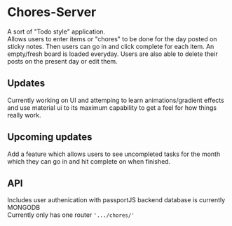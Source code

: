 # Chores-Server
A sort of "Todo style" application.     
Allows users to enter items or "chores" to be done for the day posted on sticky notes. Then users can go in and click complete for each item. An empty/fresh board is loaded everyday. Users are also able to delete their posts on the present day or edit them.

## Updates
Currently working on UI and attemping to learn animations/gradient effects and use material ui to its maximum capability to get a feel for how things really work.

## Upcoming updates
Add a feature which allows users to see uncompleted tasks for the month which they can go in and hit complete on when finished. 

## API 
Includes user authenication with passportJS backend database is currently MONGODB    
Currently only has one router ````'.../chores/'```` 
